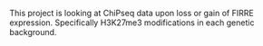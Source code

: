 This project is looking at ChiPseq data upon loss or gain of FIRRE expression. Specifically H3K27me3 modifications in each genetic background.

